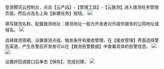 登录腾讯云控制台，点击【云产品】-【管理工具】-【云拨测】进入拨测任务管理页面。然后点击左上角【新建任务】按钮。
![](https://main.qcloudimg.com/raw/06b974470f491c036fcab968277d5dba.png)

填写拨测名称、配置拨测地址：拨测地址一般为开发者对外提供服务的公网地址或域名。
![](https://main.qcloudimg.com/raw/06ef59974c4f8a11065961ab66a12f0d.png)

选择拨测周期、设置拨测点组、触发条件和接收管理。在【接收管理】界面选择警告渠道，产生告警后开发者可以在【拨测告警数据】中查看具体的告警信息。
![](https://main.qcloudimg.com/raw/06ef59974c4f8a11065961ab66a12f0d.png)
![](https://main.qcloudimg.com/raw/98d33b39e6b4fcded584322cdb125989.png)

设置好回调接口后单击【保存】，完成创建。
![](https://main.qcloudimg.com/raw/06faf6d123041fbe58251a49f45b7814.png)
